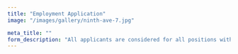 ```yaml
---
title: "Employment Application"
image: "/images/gallery/ninth-ave-7.jpg"

meta_title: ""
form_description: "All applicants are considered for all positions without regard to race, religion, color, sex, gender, sexual orientation, pregnancy, age, national origin, ancestry, physical or mental disability, medical condition, military or veteran status, genetic information, marital status, ethnicity, citizenship or immigration status or any other protected classification, in accordance with applicable federal, state, and local laws. By completing this application, you are seeking to join a team of hardworking professionals dedicated to consistently delivering outstanding service to our customers and contributing to the financial success of the organization, its clients, and its employees. Equal access to programs, services, and employment is available to all qualified persons. Those applicants requiring accommodation to complete the application and/or interview process should contact a management representative."
---
```


